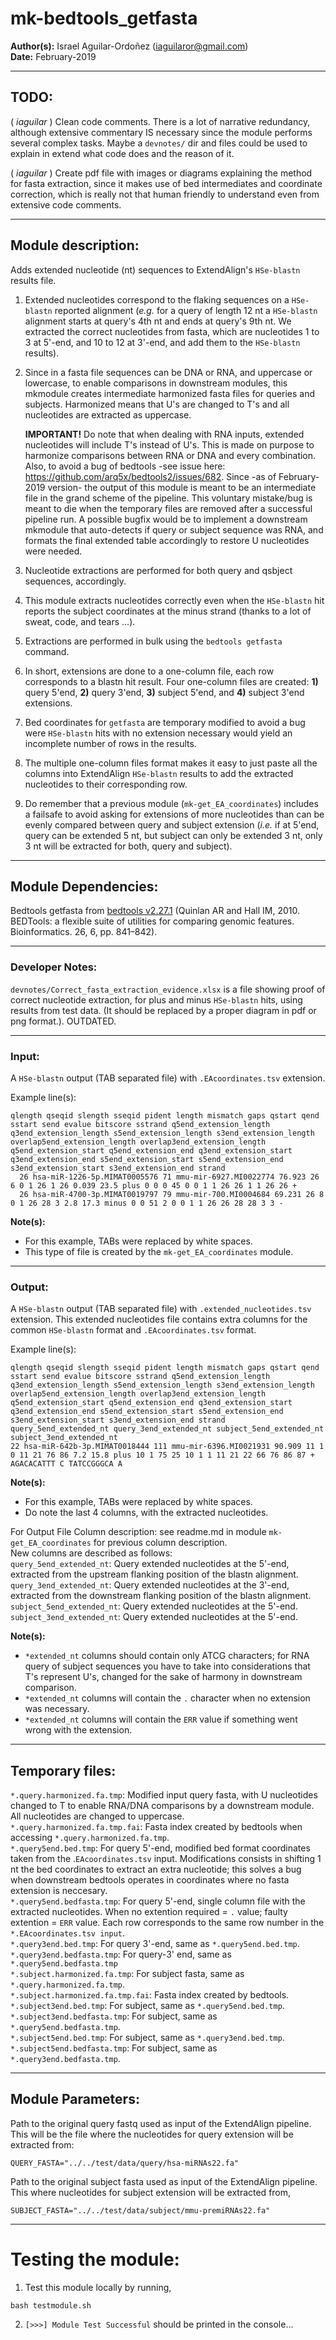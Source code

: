 # mk-bedtools_getfasta  
**Author(s):** Israel Aguilar-Ordoñez (iaguilaror@gmail.com)  
**Date:** February-2019  

---

## TODO:
 ( *iaguilar* ) Clean code comments. There is a lot of narrative redundancy, although extensive commentary IS necessary since the module performs several complex tasks. Maybe a `devnotes/` dir and files could be used to explain in extend what code does and the reason of it.

 ( *iaguilar* ) Create pdf file with images or diagrams explaining the method for fasta extraction, since it makes use of bed intermediates and coordinate correction, which is really not that human friendly to understand even from extensive code comments.

---

## Module description:
Adds extended nucleotide (nt) sequences to ExtendAlign's `HSe-blastn` results file.

1. Extended nucleotides correspond to the flaking sequences on a `HSe-blastn` reported alignment (*e.g.* for a query of length 12 nt a `HSe-blastn` alignment starts at query's 4th nt and ends at query's 9th nt. We extracted the correct nucleotides from fasta, which are nucleotides 1 to 3 at 5'-end, and 10 to 12 at 3'-end, and add them to the `HSe-blastn` results).

2. Since in a fasta file sequences can be DNA or RNA, and uppercase or lowercase, to enable comparisons in downstream modules, this mkmodule creates intermediate harmonized fasta files for queries and subjects. Harmonized means that U's are changed to T's  and all nucleotides are extracted as uppercase.

    **IMPORTANT!** Do note that when dealing with RNA inputs, extended nucleotides will include T's instead of U's. This is made on purpose to harmonize comparisons between RNA or DNA and every combination. Also, to avoid a bug of bedtools -see issue here: https://github.com/arq5x/bedtools2/issues/682. Since -as of February-2019 version- the output of this module is meant to be an intermediate file in the grand scheme of the pipeline. This voluntary mistake/bug is meant to die when the temporary files are removed after a successful pipeline run. A possible bugfix would be to implement a downstream mkmodule that auto-detects if query or subject sequence was RNA, and formats the final extended table accordingly to restore U nucleotides were needed.

3. Nucleotide extractions are performed for both query and qsbject sequences, accordingly.

4. This module extracts nucleotides correctly even when the `HSe-blastn` hit reports the subject coordinates at the minus strand (thanks to a lot of sweat, code, and tears ...).

5. Extractions are performed in bulk using the `bedtools getfasta` command.

6. In short, extensions are done to a one-column file, each row corresponds to a blastn hit result. Four one-column files are created: **1)** query 5'end, **2)** query 3'end, **3)** subject 5'end, and **4)** subject 3'end extensions.

7. Bed coordinates for `getfasta` are temporary modified to avoid a bug were `HSe-blastn` hits with no extension necessary would yield an incomplete number of rows in the results.

8. The multiple one-column files format makes it easy to just paste all the columns into ExtendAlign `HSe-blastn` results to add the extracted nucleotides to their corresponding row.

9. Do remember that a previous module (`mk-get_EA_coordinates`) includes a failsafe to avoid asking for extensions of more nucleotides than can be evenly compared between query and subject extension (*i.e.* if at 5'end, query can be extended 5 nt, but subject can only be extended 3 nt, only 3 nt will be extracted for both, query and subject).

---

## Module Dependencies:
Bedtools getfasta from [bedtools v2.27.1](https://bedtools.readthedocs.io/en/latest/) (Quinlan AR and Hall IM, 2010. BEDTools: a flexible suite of utilities for comparing genomic features. Bioinformatics. 26, 6, pp. 841–842).

---

### Developer Notes:
`devnotes/Correct_fasta_extraction_evidence.xlsx` is a file showing proof of correct nucleotide extraction, for plus and minus `HSe-blastn` hits, using results from test data. (It should be replaced by a proper diagram in pdf or png format.). OUTDATED.

---

### Input:
A `HSe-blastn` output (TAB separated file) with `.EAcoordinates.tsv` extension.

Example line(s):
```
qlength qseqid slength sseqid pident length mismatch gaps qstart qend sstart send evalue bitscore sstrand q5end_extension_length q3end_extension_length s5end_extension_length s3end_extension_length overlap5end_extension_length overlap3end_extension_length q5end_extension_start q5end_extension_end q3end_extension_start q3end_extension_end s5end_extension_start s5end_extension_end s3end_extension_start s3end_extension_end strand
  26 hsa-miR-1226-5p.MIMAT0005576 71 mmu-mir-6927.MI0022774 76.923 26 6 0 1 26 1 26 0.039 23.5 plus 0 0 0 45 0 0 1 1 26 26 1 1 26 26 +
  26 hsa-miR-4700-3p.MIMAT0019797 79 mmu-mir-700.MI0004684 69.231 26 8 0 1 26 28 3 2.8 17.3 minus 0 0 51 2 0 0 1 1 26 26 28 28 3 3 -
```

**Note(s):**
* For this example, TABs were replaced by white spaces.
* This type of file is created by the `mk-get_EA_coordinates` module.

---

### Output:
A `HSe-blastn` output (TAB separated file) with `.extended_nucleotides.tsv` extension.
This extended nucleotides file contains extra columns for the common `HSe-blastn` format and `.EAcoordinates.tsv` format.

Example line(s):
```
qlength qseqid slength sseqid pident length mismatch gaps qstart qend sstart send evalue bitscore sstrand q5end_extension_length q3end_extension_length s5end_extension_length s3end_extension_length overlap5end_extension_length overlap3end_extension_length q5end_extension_start q5end_extension_end q3end_extension_start q3end_extension_end s5end_extension_start s5end_extension_end s3end_extension_start s3end_extension_end strand query_5end_extended_nt query_3end_extended_nt subject_5end_extended_nt subject_3end_extended_nt
22 hsa-miR-642b-3p.MIMAT0018444 111 mmu-mir-6396.MI0021931 90.909 11 1 0 11 21 76 86 7.2 15.8 plus 10 1 75 25 10 1 1 11 21 22 66 76 86 87 + AGACACATTT C TATCCGGGCA A
```


**Note(s):**  
* For this example, TABs were replaced by white spaces.  
* Do note the last 4 columns, with the extracted nucleotides.  

For Output File Column description: see readme.md in module `mk-get_EA_coordinates` for previous column description.  
New columns are described as follows:  
`query_5end_extended_nt`: Query extended nucleotides at the 5'-end, extracted from the upstream flanking position of the blastn alignment.  
`query_3end_extended_nt`: Query extended nucleotides at the 3'-end, extracted from the downstream flanking position of the blastn alignment.  
`subject_5end_extended_nt`: Query extended nucleotides at the 5'-end.  
`subject_3end_extended_nt`: Query extended nucleotides at the 5'-end.  


**Note(s):**  
* `*extended_nt` columns should contain only ATCG characters; for RNA query of subject sequences you have to take into considerations that T's represent U's, changed for the sake of harmony in downstream comparison.  
* `*extended_nt` columns will contain the `.` character when no extension was necessary.  
* `*extended_nt` columns will contain the `ERR` value if something went wrong with the extension.  

---

## Temporary files:
`*.query.harmonized.fa.tmp`: Modified input query fasta, with U nucleotides changed to T to enable RNA/DNA comparisons by a downstream module. All nucleotides are changed to uppercase.  
`*.query.harmonized.fa.tmp.fai`: Fasta index created by bedtools when accessing `*.query.harmonized.fa.tmp`.  
`*.query5end.bed.tmp`: For query 5'-end, modified bed format coordinates taken from the .`EAcoordinates.tsv` input. Modifications consists in shifting 1 nt the bed coordinates to extract an extra nucleotide; this solves a bug when downstream bedtools operates in coordinates where no fasta extension is neccesary.  
`*.query5end.bedfasta.tmp`:  For query 5'-end, single column file with the extracted nucleotides. When no extention required = `.` value; faulty extention = `ERR` value. Each row corresponds to the same row number in the `*.EAcoordinates.tsv input`.  
`*.query3end.bed.tmp`: For query 3'-end, same as `*.query5end.bed.tmp`.  
`*.query3end.bedfasta.tmp`:  For query-3' end, same as `*.query5end.bedfasta.tmp`  
`*.subject.harmonized.fa.tmp`: For subject fasta, same as `*.query.harmonized.fa.tmp`.  
`*.subject.harmonized.fa.tmp.fai`: Fasta index created by bedtools.  
`*.subject3end.bed.tmp`: For subject, same as `*.query5end.bed.tmp`.  
`*.subject3end.bedfasta.tmp`: For subject, same as `*.query5end.bedfasta.tmp`.  
`*.subject5end.bed.tmp`: For subject, same as `*.query3end.bed.tmp`.  
`*.subject5end.bedfasta.tmp`: For subject, same as `*.query3end.bedfasta.tmp`.  

---

## Module Parameters:
Path to the original query fastq used as input of the ExtendAlign pipeline.  
This will be the file where the nucleotides for query extension will be extracted from:  

```
QUERY_FASTA="../../test/data/query/hsa-miRNAs22.fa"
```

Path to the original subject fasta used as input of the ExtendAlign pipeline.  
This where nucleotides for subject extension will be extracted from,

```
SUBJECT_FASTA="../../test/data/subject/mmu-premiRNAs22.fa"
```

---

# Testing the module:
1. Test this module locally by running,

```
bash testmodule.sh
```

2. `[>>>] Module Test Successful` should be printed in the console...

